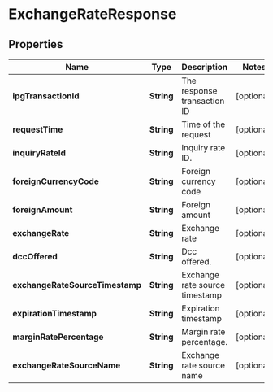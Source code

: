 
# ExchangeRateResponse

## Properties
Name | Type | Description | Notes
------------ | ------------- | ------------- | -------------
**ipgTransactionId** | **String** | The response transaction ID |  [optional]
**requestTime** | **String** | Time of the request |  [optional]
**inquiryRateId** | **String** | Inquiry rate ID. |  [optional]
**foreignCurrencyCode** | **String** | Foreign currency code |  [optional]
**foreignAmount** | **String** | Foreign amount |  [optional]
**exchangeRate** | **String** | Exchange rate |  [optional]
**dccOffered** | **String** | Dcc offered. |  [optional]
**exchangeRateSourceTimestamp** | **String** | Exchange rate source timestamp |  [optional]
**expirationTimestamp** | **String** | Expiration timestamp |  [optional]
**marginRatePercentage** | **String** | Margin rate percentage. |  [optional]
**exchangeRateSourceName** | **String** | Exchange rate source name |  [optional]



